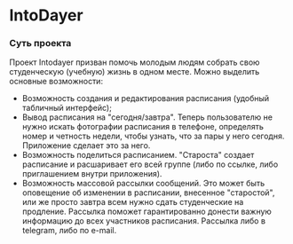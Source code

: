 # IntoDayer
### Суть проекта
Проект Intodayer призван помочь молодым людям собрать свою студенческую (учебную) жизнь в одном месте. 
Можно выделить основные возможности:
- Возможность создания и редактирования расписания (удобный табличный интерфейс);
- Вывод расписания на "сегодня/завтра". Теперь пользователю не нужно искать фотографии расписания в телефоне, определять номер и четность недели, чтобы узнать, что за пары у него сегодня. Приложение сделает это за него.
- Возможность поделиться расписанием. "Староста" создает расписание и расшаривает его всей группе (либо по ссылке, либо приглашением внутри приложения).
- Возможность массовой рассылки сообщений. Это может быть оповещение об изменении в расписании, внесенное "старостой", или же просто завтра всем нужно сдать студенческие на продление. Рассылка поможет гарантированно донести важную информацию до всех участников расписания. Рассылка либо в telegram, либо по e-mail.
